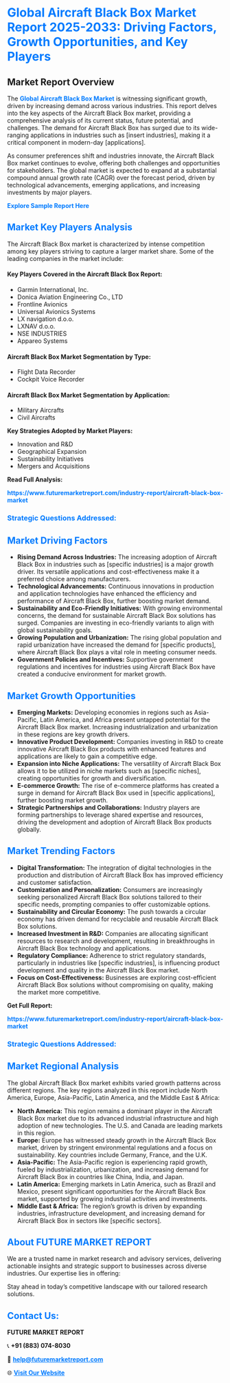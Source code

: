 <h1 style="color: #007BFF;">Global Aircraft Black Box Market Report 2025-2033: Driving Factors, Growth Opportunities, and Key Players</h1>

<section id="overview">
<h2>Market Report Overview</h2>
<p>The <a href="https://www.futuremarketreport.com/industry-report/aircraft-black-box-market" style="color: #007BFF; text-decoration: none;"><strong>Global Aircraft Black Box Market</strong></a> is witnessing significant growth, driven by increasing demand across various industries. This report delves into the key aspects of the Aircraft Black Box market, providing a comprehensive analysis of its current status, future potential, and challenges. The demand for Aircraft Black Box has surged due to its wide-ranging applications in industries such as [insert industries], making it a critical component in modern-day [applications].</p>
<p>As consumer preferences shift and industries innovate, the Aircraft Black Box market continues to evolve, offering both challenges and opportunities for stakeholders. The global market is expected to expand at a substantial compound annual growth rate (CAGR) over the forecast period, driven by technological advancements, emerging applications, and increasing investments by major players.</p>
</section>

<section id="overview">
<p><a href="https://www.futuremarketreport.com/request-sample/reportId=57768" style="color: #007BFF; text-decoration: none;"><strong>Explore Sample Report Here</strong></a></p>
</section>

<section id="key-players">
<h2 style="color: #007BFF;">Market Key Players Analysis</h2>
<p>The Aircraft Black Box market is characterized by intense competition among key players striving to capture a larger market share. Some of the leading companies in the market include:</p>
<h4>Key Players Covered in the Aircraft Black Box Report:</h4>
<ul><li>Garmin International, Inc.</li><li>Donica Aviation Engineering Co., LTD</li><li>Frontline Avionics</li><li>Universal Avionics Systems</li><li>LX navigation d.o.o.</li><li>LXNAV d.o.o.</li><li>NSE INDUSTRIES</li><li>Appareo Systems</li></ul>
<h4>Aircraft Black Box Market Segmentation by Type:</h4>
<ul><li>Flight Data Recorder</li><li>Cockpit Voice Recorder</li></ul>

<h4>Aircraft Black Box Market Segmentation by Application:</h4>
<ul><li>Military Aircrafts</li><li>Civil Aircrafts</li></ul>
<p><strong>Key Strategies Adopted by Market Players:</strong></p>
<ul>
<li>Innovation and R&D</li>
<li>Geographical Expansion</li>
<li>Sustainability Initiatives</li>
<li>Mergers and Acquisitions</li>
</ul>
</section>

<section>
<p><strong>Read Full Analysis: </strong></p><a href="https://www.futuremarketreport.com/industry-report/aircraft-black-box-market" style="color: #007BFF; text-decoration: none;"><strong>https://www.futuremarketreport.com/industry-report/aircraft-black-box-market</strong></a>
<h3 style="color: #007BFF;">Strategic Questions Addressed:</h3>
</section>

<section id="driving-factors">
<h2 style="color: #007BFF;">Market Driving Factors</h2>
<ul>
<li><strong>Rising Demand Across Industries:</strong> The increasing adoption of Aircraft Black Box in industries such as [specific industries] is a major growth driver. Its versatile applications and cost-effectiveness make it a preferred choice among manufacturers.</li>
<li><strong>Technological Advancements:</strong> Continuous innovations in production and application technologies have enhanced the efficiency and performance of Aircraft Black Box, further boosting market demand.</li>
<li><strong>Sustainability and Eco-Friendly Initiatives:</strong> With growing environmental concerns, the demand for sustainable Aircraft Black Box solutions has surged. Companies are investing in eco-friendly variants to align with global sustainability goals.</li>
<li><strong>Growing Population and Urbanization:</strong> The rising global population and rapid urbanization have increased the demand for [specific products], where Aircraft Black Box plays a vital role in meeting consumer needs.</li>
<li><strong>Government Policies and Incentives:</strong> Supportive government regulations and incentives for industries using Aircraft Black Box have created a conducive environment for market growth.</li>
</ul>
</section>

<section id="growth-opportunities">
<h2 style="color: #007BFF;">Market Growth Opportunities</h2>
<ul>
<li><strong>Emerging Markets:</strong> Developing economies in regions such as Asia-Pacific, Latin America, and Africa present untapped potential for the Aircraft Black Box market. Increasing industrialization and urbanization in these regions are key growth drivers.</li>
<li><strong>Innovative Product Development:</strong> Companies investing in R&D to create innovative Aircraft Black Box products with enhanced features and applications are likely to gain a competitive edge.</li>
<li><strong>Expansion into Niche Applications:</strong> The versatility of Aircraft Black Box allows it to be utilized in niche markets such as [specific niches], creating opportunities for growth and diversification.</li>
<li><strong>E-commerce Growth:</strong> The rise of e-commerce platforms has created a surge in demand for Aircraft Black Box used in [specific applications], further boosting market growth.</li>
<li><strong>Strategic Partnerships and Collaborations:</strong> Industry players are forming partnerships to leverage shared expertise and resources, driving the development and adoption of Aircraft Black Box products globally.</li>
</ul>
</section>

<section id="trending-factors">
<h2 style="color: #007BFF;">Market Trending Factors</h2>
<ul>
<li><strong>Digital Transformation:</strong> The integration of digital technologies in the production and distribution of Aircraft Black Box has improved efficiency and customer satisfaction.</li>
<li><strong>Customization and Personalization:</strong> Consumers are increasingly seeking personalized Aircraft Black Box solutions tailored to their specific needs, prompting companies to offer customizable options.</li>
<li><strong>Sustainability and Circular Economy:</strong> The push towards a circular economy has driven demand for recyclable and reusable Aircraft Black Box solutions.</li>
<li><strong>Increased Investment in R&D:</strong> Companies are allocating significant resources to research and development, resulting in breakthroughs in Aircraft Black Box technology and applications.</li>
<li><strong>Regulatory Compliance:</strong> Adherence to strict regulatory standards, particularly in industries like [specific industries], is influencing product development and quality in the Aircraft Black Box market.</li>
<li><strong>Focus on Cost-Effectiveness:</strong> Businesses are exploring cost-efficient Aircraft Black Box solutions without compromising on quality, making the market more competitive.</li>
</ul>
</section>

<section>
<p><strong>Get Full Report: </strong></p><a href="https://www.futuremarketreport.com/industry-report/aircraft-black-box-market" style="color: #007BFF; text-decoration: none;"><strong>https://www.futuremarketreport.com/industry-report/aircraft-black-box-market</strong></a>
<h3 style="color: #007BFF;">Strategic Questions Addressed:</h3>
</section>


<section id="regional-analysis">
<h2 style="color: #007BFF;">Market Regional Analysis</h2>
<p>The global Aircraft Black Box market exhibits varied growth patterns across different regions. The key regions analyzed in this report include North America, Europe, Asia-Pacific, Latin America, and the Middle East & Africa:</p>
<ul>
<li><strong>North America:</strong> This region remains a dominant player in the Aircraft Black Box market due to its advanced industrial infrastructure and high adoption of new technologies. The U.S. and Canada are leading markets in this region.</li>
<li><strong>Europe:</strong> Europe has witnessed steady growth in the Aircraft Black Box market, driven by stringent environmental regulations and a focus on sustainability. Key countries include Germany, France, and the U.K.</li>
<li><strong>Asia-Pacific:</strong> The Asia-Pacific region is experiencing rapid growth, fueled by industrialization, urbanization, and increasing demand for Aircraft Black Box in countries like China, India, and Japan.</li>
<li><strong>Latin America:</strong> Emerging markets in Latin America, such as Brazil and Mexico, present significant opportunities for the Aircraft Black Box market, supported by growing industrial activities and investments.</li>
<li><strong>Middle East & Africa:</strong> The region’s growth is driven by expanding industries, infrastructure development, and increasing demand for Aircraft Black Box in sectors like [specific sectors].</li>
</ul>
</section>

<footer>
<h2 style="color: #007BFF;">About FUTURE MARKET REPORT</h2>
<p>We are a trusted name in market research and advisory services, delivering actionable insights and strategic support to businesses across diverse industries. Our expertise lies in offering:</p>

<p>Stay ahead in today’s competitive landscape with our tailored research solutions.</p>

<h2 style="color: #007BFF;">Contact Us:</h2>
<p><strong>FUTURE MARKET REPORT</strong></p>
<p>📞 <strong>+91 (883) 074-8030</strong></p>
<p>📧 <strong><a href="mailto:help@futuremarketreport.com" style="color: #007BFF;">help@futuremarketreport.com</a></strong></p>
<p>🌐 <strong><a href="https://www.futuremarketreport.com/" style="color: #007BFF;">Visit Our Website</a></strong></p>
</footer>